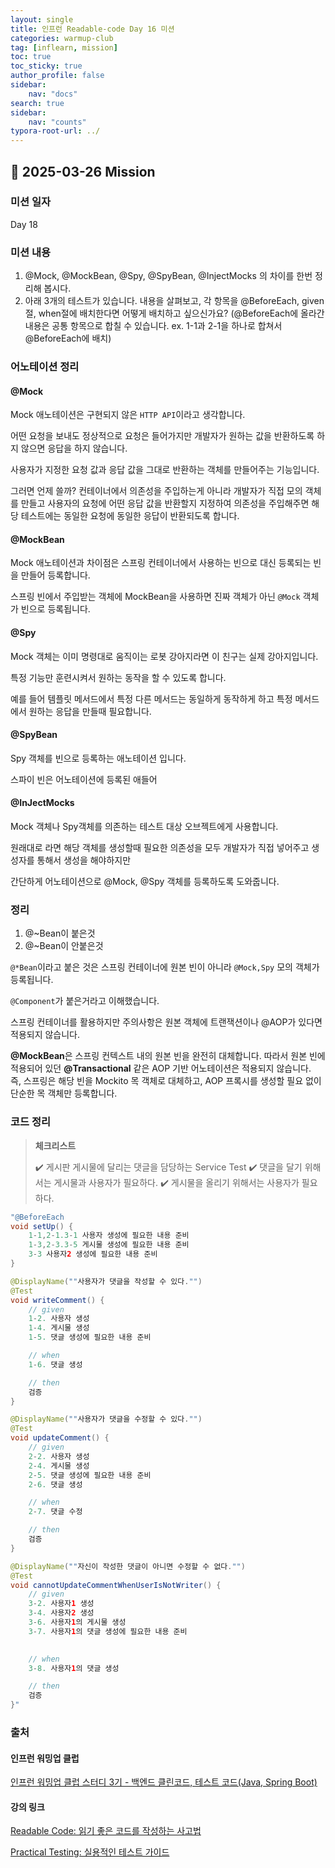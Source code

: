 ```yaml
---
layout: single
title: 인프런 Readable-code Day 16 미션
categories: warmup-club
tag: [inflearn, mission]
toc: true
toc_sticky: true
author_profile: false
sidebar:
    nav: "docs"
search: true
sidebar:
    nav: "counts"
typora-root-url: ../
---
```


## 📌 2025-03-26 Mission



### 미션 일자

Day 18

### 미션 내용
1. @Mock, @MockBean, @Spy, @SpyBean, @InjectMocks 의 차이를 한번 정리해 봅시다.
2. 아래 3개의 테스트가 있습니다. 
   내용을 살펴보고, 각 항목을 @BeforeEach, given절, when절에 배치한다면 어떻게 배치하고 싶으신가요?
   (@BeforeEach에 올라간 내용은 공통 항목으로 합칠 수 있습니다. ex. 1-1과 2-1을 하나로 합쳐서 @BeforeEach에 배치)

### 어노테이션 정리

#### @Mock

Mock 애노테이션은 구현되지 않은 `HTTP API`이라고 생각합니다.

어떤 요청을 보내도 정상적으로 요청은 들어가지만 개발자가 원하는 값을 반환하도록 하지 않으면 응답을 하지 않습니다.

사용자가 지정한 요청 값과 응답 값을 그대로 반환하는 객체를 만들어주는 기능입니다.



그러면 언제 쓸까? 컨테이너에서 의존성을 주입하는게 아니라 개발자가 직접 모의 객체를 만들고 사용자의 요청에 어떤 응답 값을 반환할지 지정하여 의존성을 주입해주면 해당 테스트에는 동일한 요청에 동일한 응답이 반환되도록 합니다.



#### @MockBean

Mock 애노테이션과 차이점은 스프링 컨테이너에서 사용하는 빈으로 대신 등록되는 빈을 만들어 등록합니다.

스프링 빈에서 주입받는 객체에 MockBean을 사용하면 진짜 객체가 아닌 `@Mock` 객체가 빈으로 등록됩니다.



#### @Spy

Mock 객체는 이미 명령대로 움직이는 로봇 강아지라면 이 친구는 실제 강아지입니다.

특정 기능만 훈련시켜서 원하는 동작을 할 수 있도록 합니다.

예를 들어 템플릿 메서드에서 특정 다른 메서드는 동일하게 동작하게 하고 특정 메서드에서 원하는 응답을 만들때 필요합니다.



#### @SpyBean

Spy 객체를 빈으로 등록하는 애노테이션 입니다.

스파이 빈은 어노테이션에 등록된 애들어



#### @InJectMocks

Mock 객체나 Spy객체를 의존하는 테스트 대상 오브젝트에게 사용합니다.

원래대로 라면 해당 객체를 생성할때 필요한 의존성을 모두 개발자가 직접 넣어주고 생성자를 통해서 생성을 해야하지만

간단하게 어노테이션으로 @Mock, @Spy 객체를 등록하도록 도와줍니다.



### 정리

1. @~Bean이 붙은것
2. @~Bean이 안붙은것

`@*Bean`이라고 붙은 것은 스프링 컨테이너에 원본 빈이 아니라 `@Mock,Spy` 모의 객체가 등록됩니다.

`@Component`가 붙은거라고 이해했습니다.

스프링 컨테이너를 활용하지만 주의사항은 원본 객체에 트랜잭션이나 @AOP가 있다면 적용되지 않습니다.

**@MockBean**은 스프링 컨텍스트 내의 원본 빈을 완전히 대체합니다.
따라서 원본 빈에 적용되어 있던 **@Transactional** 같은 AOP 기반 어노테이션은 적용되지 않습니다.  
즉, 스프링은 해당 빈을 Mockito 목 객체로 대체하고, AOP 프록시를 생성할 필요 없이 단순한 목 객체만 등록합니다.



### 코드 정리

> **체크리스트**
>
> ✔️ 게시판 게시물에 달리는 댓글을 담당하는 Service Test
> ✔️ 댓글을 달기 위해서는 게시물과 사용자가 필요하다. 
> ✔️ 게시물을 올리기 위해서는 사용자가 필요하다.

```java
"@BeforeEach 
void setUp() {
    1-1,2-1.3-1 사용자 생성에 필요한 내용 준비
    1-3,2-3.3-5 게시물 생성에 필요한 내용 준비  
    3-3 사용자2 생성에 필요한 내용 준비  
} 

@DisplayName(""사용자가 댓글을 작성할 수 있다."")
@Test
void writeComment() {
    // given
    1-2. 사용자 생성
    1-4. 게시물 생성
    1-5. 댓글 생성에 필요한 내용 준비

    // when
    1-6. 댓글 생성

    // then
    검증
}

@DisplayName(""사용자가 댓글을 수정할 수 있다."")
@Test
void updateComment() {
    // given
    2-2. 사용자 생성
    2-4. 게시물 생성
    2-5. 댓글 생성에 필요한 내용 준비
    2-6. 댓글 생성

    // when
    2-7. 댓글 수정

    // then
    검증
}

@DisplayName(""자신이 작성한 댓글이 아니면 수정할 수 없다."")
@Test
void cannotUpdateCommentWhenUserIsNotWriter() {
    // given
    3-2. 사용자1 생성
    3-4. 사용자2 생성
    3-6. 사용자1의 게시물 생성
    3-7. 사용자1의 댓글 생성에 필요한 내용 준비
    

    // when
    3-8. 사용자1의 댓글 생성

    // then
    검증        
}"
```



### 출처

#### 인프런 워밍업 클럽

[인프런 워밍업 클럽 스터디 3기 - 백엔드 클린코드, 테스트 코드(Java, Spring Boot)](https://inf.run/gUBif)

#### 강의 링크

[Readable Code: 읽기 좋은 코드를 작성하는 사고법](https://inf.run/63LsM)

[Practical Testing: 실용적인 테스트 가이드](https://inf.run/g8nxP)

